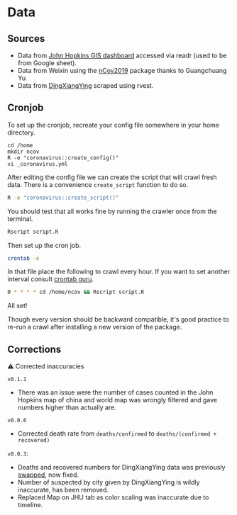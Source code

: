 # Data

## Sources

- Data from [John Hopkins GIS dashboard](https://github.com/CSSEGISandData/2019-nCoV) accessed via readr (used to be from Google sheet).
- Data from Weixin using the [nCov2019](https://github.com/GuangchuangYu/nCov2019) package thanks to Guangchuang Yu
- Data from [DingXiangYing](https://ncov.dxy.cn/ncovh5/view/pneumonia) scraped using rvest.

## Cronjob

To set up the cronjob, recreate your config file somewhere in your home directory.

```
cd /home
mkdir ncov
R -e "coronavirus::create_config()"
vi _coronavirus.yml
```

After editing the config file we can create the script that will crawl fresh data. There is a convenience `create_script` function to do so.

```bash
R -e "coronavirus::create_script()"
```

You should test that all works fine by running the crawler once from the terminal.

```bash
Rscript script.R
```

Then set up the cron job.

```bash
crontab -e
```

In that file place the following to crawl every hour. If you want to set another interval consult [crontab guru](https://crontab.guru/).

```bash
0 * * * * cd /home/ncov && Rscript script.R
```

All set!

Though every version should be backward compatible, it's good practice to re-run a crawl after installing a new version of the package. 

## Corrections

:warning: Corrected inaccuracies

`v0.1.1`

- There was an issue were the number of cases counted in the John Hopkins map of china and world map was wrongly filtered and gave numbers higher than actually are.

`v0.0.6`

- Corrected death rate from `deaths/confirmed` to `deaths/(confirmed + recovered)` 

`v0.0.3`:

- Deaths and recovered numbers for DingXiangYing data was previously [swapped](https://github.com/JohnCoene/coronavirus/issues/2), now fixed.
- Number of suspected by city given by DingXiangYing is wildly inaccurate, has been removed.
- Replaced Map on JHU tab as color scaling was inaccurate due to timeline.
